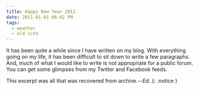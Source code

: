 ```yaml
---
title: Happy New Year 2011
date: 2011-01-01 06:02 PM
tags:
  - weather
  - old site
---
```


It has been quite a while since I have written on my blog. With everything going on my life, it has been difficult to sit down to write a few paragraphs. And, much of what I would like to write is not appropriate for a public forum. You can get some glimpses from my Twitter and Facebook feeds.

This excerpt was all that was recovered from archive.--*Ed*.
{: .notice }
